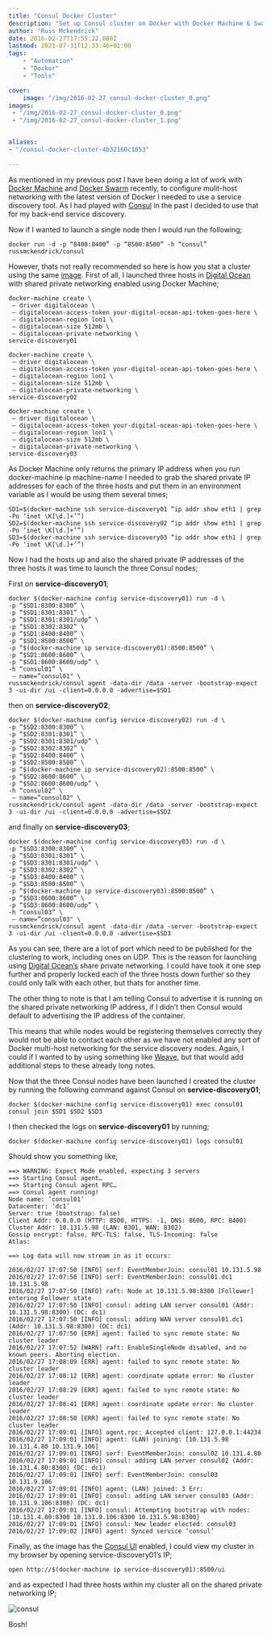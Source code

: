```yaml
---
title: "Consul Docker Cluster"
description: "Set up Consul cluster on Docker with Docker Machine & Swarm for service discovery, using shared private IPs for networking."
author: "Russ Mckendrick"
date: 2016-02-27T17:55:22.000Z
lastmod: 2021-07-31T12:33:46+01:00
tags:
    - "Automation"
    - "Docker"
    - "Tools"

cover:
    image: "/img/2016-02-27_consul-docker-cluster_0.png" 
images:
 - "/img/2016-02-27_consul-docker-cluster_0.png"
 - "/img/2016-02-27_consul-docker-cluster_1.png"


aliases:
- "/consul-docker-cluster-4b32160c1853"

---
```


As mentioned in my previous post I have been doing a lot of work with [Docker Machine](https://www.docker.com/products/docker-machine) and [Docker Swarm](https://www.docker.com/products/docker-swarm) recently, to configure mulit-host networking with the latest version of Docker I needed to use a service discovery tool. As I had played with [Consul](https://www.consul.io/) in the past I decided to use that for my back-end service discovery.

Now if I wanted to launch a single node then I would run the following;

```
docker run -d -p “8400:8400” -p “8500:8500” -h “consul” russmckendrick/consul
```

However, thats not really recommended so here is how you stat a cluster using the same [image](https://hub.docker.com/r/russmckendrick/consul/). First of all, I launched three hosts in [Digital Ocean](https://m.do.co/c/52ec4dc3647e) with shared private networking enabled using Docker Machine;

```
docker-machine create \
 — driver digitalocean \
 — digitalocean-access-token your-digital-ocean-api-token-goes-here \
 — digitalocean-region lon1 \
 — digitalocean-size 512mb \
 — digitalocean-private-networking \
service-discovery01

docker-machine create \
 — driver digitalocean \
 — digitalocean-access-token your-digital-ocean-api-token-goes-here \
 — digitalocean-region lon1 \
 — digitalocean-size 512mb \
 — digitalocean-private-networking \
service-discovery02

docker-machine create \
 — driver digitalocean \
 — digitalocean-access-token your-digital-ocean-api-token-goes-here \
 — digitalocean-region lon1 \
 — digitalocean-size 512mb \
 — digitalocean-private-networking \
service-discovery03
```

As Docker Machine only returns the primary IP address when you run docker-machine ip machine-name I needed to grab the shared private IP addresses for each of the three hosts and put them in an environment variable as I would be using them several times;

```
SD1=$(docker-machine ssh service-discovery01 “ip addr show eth1 | grep -Po ‘inet \K[\d.]+’”)
SD2=$(docker-machine ssh service-discovery02 “ip addr show eth1 | grep -Po ‘inet \K[\d.]+’”)
SD3=$(docker-machine ssh service-discovery03 “ip addr show eth1 | grep -Po ‘inet \K[\d.]+’”)
```

Now I had the hosts up and also the shared private IP addresses of the three hosts it was time to launch the three Consul nodes;

First on **service-discovery01**;

```
docker $(docker-machine config service-discovery01) run -d \
-p “$SD1:8300:8300” \
-p “$SD1:8301:8301” \
-p “$SD1:8301:8301/udp” \
-p “$SD1:8302:8302” \
-p “$SD1:8400:8400” \
-p “$SD1:8500:8500” \
-p “$(docker-machine ip service-discovery01):8500:8500” \
-p “$SD1:8600:8600” \
-p “$SD1:8600:8600/udp” \
-h “consul01” \
 — name=”consul01" \
russmckendrick/consul agent -data-dir /data -server -bootstrap-expect 3 -ui-dir /ui -client=0.0.0.0 -advertise=$SD1
```

then on **service-discovery02**;

```
docker $(docker-machine config service-discovery02) run -d \
-p “$SD2:8300:8300” \
-p “$SD2:8301:8301” \
-p “$SD2:8301:8301/udp” \
-p “$SD2:8302:8302” \
-p “$SD2:8400:8400” \
-p “$SD2:8500:8500” \
-p “$(docker-machine ip service-discovery02):8500:8500” \
-p “$SD2:8600:8600” \
-p “$SD2:8600:8600/udp” \
-h “consul02” \
 — name=”consul02" \
russmckendrick/consul agent -data-dir /data -server -bootstrap-expect 3 -ui-dir /ui -client=0.0.0.0 -advertise=$SD2
```

and finally on **service-discovery03**;

```
docker $(docker-machine config service-discovery03) run -d \
-p “$SD3:8300:8300” \
-p “$SD3:8301:8301” \
-p “$SD3:8301:8301/udp” \
-p “$SD3:8302:8302” \
-p “$SD3:8400:8400” \
-p “$SD3:8500:8500” \
-p “$(docker-machine ip service-discovery03):8500:8500” \
-p “$SD3:8600:8600” \
-p “$SD3:8600:8600/udp” \
-h “consul03” \
 — name=”consul03" \
russmckendrick/consul agent -data-dir /data -server -bootstrap-expect 3 -ui-dir /ui -client=0.0.0.0 -advertise=$SD3
```

As you can see, there are a lot of port which need to be published for the clustering to work, including ones on UDP. This is the reason for launching using [Digital Ocean’s](https://m.do.co/c/52ec4dc3647e) share private networking. I could have took it one step further and properly locked each of the three hosts down further so they could only talk with each other, but thats for another time.

The other thing to note is that I am telling Consul to advertise it is running on the shared private networking IP address, if I didn’t then Consul would default to advertising the IP address of the container.

This means that while nodes would be registering themselves correctly they would not be able to contact each other as we have not enabled any sort of Docker multi-host networking for the service discovery nodes. Again, I could if I wanted to by using something like [Weave](https://media-glass.es/2016/02/25/docker-networking-magic/), but that would add additional steps to these already long notes.

Now that the three Consul nodes have been launched I created the cluster by running the following command against Consul on **service-discovery01**;

```
docker $(docker-machine config service-discovery01) exec consul01 consul join $SD1 $SD2 $SD3
```

I then checked the logs on **service-discovery01** by running;

```
docker $(docker-machine config service-discovery01) logs consul01
```

Should show you something like;

```
==> WARNING: Expect Mode enabled, expecting 3 servers
==> Starting Consul agent…
==> Starting Consul agent RPC…
==> Consul agent running!
Node name: ‘consul01’
Datacenter: ‘dc1’
Server: true (bootstrap: false)
Client Addr: 0.0.0.0 (HTTP: 8500, HTTPS: -1, DNS: 8600, RPC: 8400)
Cluster Addr: 10.131.5.98 (LAN: 8301, WAN: 8302)
Gossip encrypt: false, RPC-TLS: false, TLS-Incoming: false
Atlas:

==> Log data will now stream in as it occurs:

2016/02/27 17:07:50 [INFO] serf: EventMemberJoin: consul01 10.131.5.98
2016/02/27 17:07:50 [INFO] serf: EventMemberJoin: consul01.dc1 10.131.5.98
2016/02/27 17:07:50 [INFO] raft: Node at 10.131.5.98:8300 [Follower] entering Follower state
2016/02/27 17:07:50 [INFO] consul: adding LAN server consul01 (Addr: 10.131.5.98:8300) (DC: dc1)
2016/02/27 17:07:50 [INFO] consul: adding WAN server consul01.dc1 (Addr: 10.131.5.98:8300) (DC: dc1)
2016/02/27 17:07:50 [ERR] agent: failed to sync remote state: No cluster leader
2016/02/27 17:07:52 [WARN] raft: EnableSingleNode disabled, and no known peers. Aborting election.
2016/02/27 17:08:09 [ERR] agent: failed to sync remote state: No cluster leader
2016/02/27 17:08:12 [ERR] agent: coordinate update error: No cluster leader
2016/02/27 17:08:29 [ERR] agent: failed to sync remote state: No cluster leader
2016/02/27 17:08:41 [ERR] agent: coordinate update error: No cluster leader
2016/02/27 17:08:50 [ERR] agent: failed to sync remote state: No cluster leader
2016/02/27 17:09:01 [INFO] agent.rpc: Accepted client: 127.0.0.1:44234
2016/02/27 17:09:01 [INFO] agent: (LAN) joining: [10.131.5.98 10.131.4.80 10.131.9.106]
2016/02/27 17:09:01 [INFO] serf: EventMemberJoin: consul02 10.131.4.80
2016/02/27 17:09:01 [INFO] consul: adding LAN server consul02 (Addr: 10.131.4.80:8300) (DC: dc1)
2016/02/27 17:09:01 [INFO] serf: EventMemberJoin: consul03 10.131.9.106
2016/02/27 17:09:01 [INFO] agent: (LAN) joined: 3 Err: 
2016/02/27 17:09:01 [INFO] consul: adding LAN server consul03 (Addr: 10.131.9.106:8300) (DC: dc1)
2016/02/27 17:09:01 [INFO] consul: Attempting bootstrap with nodes: [10.131.4.80:8300 10.131.9.106:8300 10.131.5.98:8300]
2016/02/27 17:09:01 [INFO] consul: New leader elected: consul03
2016/02/27 17:09:02 [INFO] agent: Synced service ‘consul’
```

Finally, as the image has the [Consul UI](https://www.consul.io/intro/getting-started/ui.html) enabled, I could view my cluster in my browser by opening service-discovery01’s IP;

```
open http://$(docker-machine ip service-discovery01):8500/ui
```

and as expected I had three hosts within my cluster all on the shared private networking IP;

![consul](/img/2016-02-27_consul-docker-cluster_1.png)

Bosh!
